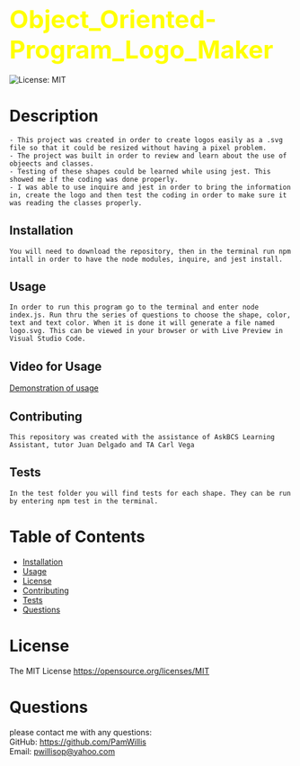 
## <span style="color: Yellow; font-size: 2.75rem;">Object_Oriented-Program_Logo_Maker</span>  
![License: MIT](https://img.shields.io/badge/License-MIT-yellow.svg)

# Description
    - This project was created in order to create logos easily as a .svg file so that it could be resized without having a pixel problem.
    - The project was built in order to review and learn about the use of objeects and classes.
    - Testing of these shapes could be learned while using jest. This showed me if the coding was done properly.
    - I was able to use inquire and jest in order to bring the information in, create the logo and then test the coding in order to make sure it was reading the classes properly.  

## Installation  
    You will need to download the repository, then in the terminal run npm intall in order to have the node modules, inquire, and jest install.

## Usage  
    In order to run this program go to the terminal and enter node index.js. Run thru the series of questions to choose the shape, color, text and text color. When it is done it will generate a file named logo.svg. This can be viewed in your browser or with Live Preview in Visual Studio Code.

## Video for Usage 
[Demonstration of usage](https://drive.google.com/file/d/1cDcdryvcdWSuKLF47C70sbO8zRm-yDMI/view)  
    

## Contributing  
    This repository was created with the assistance of AskBCS Learning Assistant, tutor Juan Delgado and TA Carl Vega

## Tests  
    In the test folder you will find tests for each shape. They can be run by entering npm test in the terminal.

# Table of Contents
- [Installation](#installation)
- [Usage](#usage)
- [License](#license)
- [Contributing](#contributing)
- [Tests](#tests)
- [Questions](#questions)

# License
The MIT License  https://opensource.org/licenses/MIT

# Questions
please contact me with any questions:  
GitHub: https://github.com/PamWillis  
Email: pwillisop@yahoo.com
